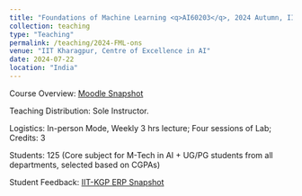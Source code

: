 ```yaml
---
title: "Foundations of Machine Learning <q>AI60203</q>, 2024 Autumn, IIT Kharagpur"
collection: teaching
type: "Teaching"
permalink: /teaching/2024-FML-ons
venue: "IIT Kharagpur, Centre of Excellence in AI"
date: 2024-07-22
location: "India"
---
```

Course Overview: <a href="../files/Teaching_MLFA_2024_spring_ons.pdf">Moodle Snapshot</a>
<p>
Teaching Distribution: Sole Instructor. 
</p>
<p>
Logistics: In-person Mode, Weekly 3 hrs lecture; Four sessions of Lab; Credits: 3
</p>
<p>
Students: 125 (Core subject for M-Tech in AI + UG/PG students from all departments, selected based on CGPAs)
</p>
<p>
Student Feedback: <a href="../files/MLFA_S2024_FB_ons.JPG">IIT-KGP ERP Snapshot</a>
</p>


